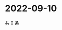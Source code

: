 # 2022-09-10

共 0 条

<!-- BEGIN WEIBO -->
<!-- 最后更新时间 Sat Sep 10 2022 05:16:18 GMT+0800 (China Standard Time) -->

<!-- END WEIBO -->
